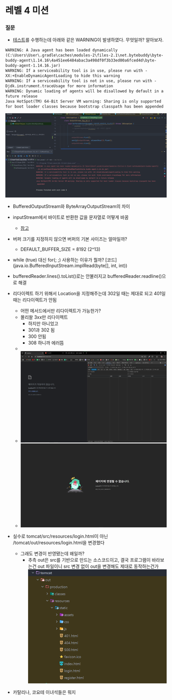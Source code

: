# 레벨 4 미션

### 질문
* [테스트](study.IOStreamTest.OutputStream_학습_테스트.BufferedOutputStream을_사용하면_버퍼링이_가능하다)를 수행하는데 아래와 같은 WARNING이 발생하였다. 무엇일까?
알아보자.  

```text
WARNING: A Java agent has been loaded dynamically (C:\Users\User\.gradle\caches\modules-2\files-2.1\net.bytebuddy\byte-buddy-agent\1.14.16\4a451ee6484abac3a498df0f3b33ed00a6fced4d\byte-buddy-agent-1.14.16.jar)
WARNING: If a serviceability tool is in use, please run with -XX:+EnableDynamicAgentLoading to hide this warning
WARNING: If a serviceability tool is not in use, please run with -Djdk.instrument.traceUsage for more information
WARNING: Dynamic loading of agents will be disallowed by default in a future release
Java HotSpot(TM) 64-Bit Server VM warning: Sharing is only supported for boot loader classes because bootstrap classpath has been appended
```
![img.png](img.png)

* BufferedOutputStream와 ByteArrayOutputStream의 차이
* inputStream에서 바이트로 반환한 값을 문자열로 어떻게 바꿈
  * [참고](https://www.baeldung.com/convert-input-stream-to-string)
* 버퍼 크기를 지정하지 않으면 버퍼의 기본 사이즈는 얼마일까?
  * DEFAULT_BUFFER_SIZE = 8192 (2^13)
* while (true) 대신 for(; ;) 사용하는 이유가 뭘까? [코드](java.io.BufferedInputStream.implRead(byte[], int, int))


* bufferedReader.lines().toList()로는 안불러지고 bufferedReader.readline()으로 해결
* 리다이렉트 하기 위해서 Location을 지정해주는데 302일 때는 제대로 되고 401일 때는 리다이렉트가 안됨 
  * 어떤 메서드에서만 리다이렉트가 가능한가?
  * 몰리왈 3xx만 리다이렉트
    * 하지만 아니었고
    * 301과 302 됨
    * 300 안됨
    * 308 하니까 에러뜸
  * 
  * ![img_1.png](img_1.png)
  * ![img_2.png](img_2.png)

* 실수로 tomcat/src/resources/login.html이 아닌 /tomcat/out/resources/login.html을 변경했다
  * 그래도 변경이 반영됐는데 왜일까?
    * 추측 out은 src를 기반으로 만드는 소스코드이고, 결국 프로그램이 바라보는건 out 파일이니 src 변경 없이 out을 변경해도 제대로 동작하는건가
![img_3.png](img_3.png)

* 카탈리나, 코요테 이녀석들은 뭐지
